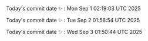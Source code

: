 Today's commit date ✨ : Mon Sep 1 02:19:03 UTC 2025 

Today's commit date ✨ : Tue Sep 2 01:58:54 UTC 2025 

Today's commit date ✨ : Wed Sep 3 01:50:44 UTC 2025 

